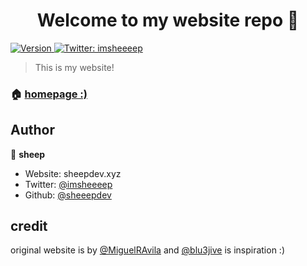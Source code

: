 <h1 align="center">Welcome to my website repo 👋</h1>
<p>
  <a href="https://www.npmjs.com/package/website" target="_blank">
    <img alt="Version" src="https://img.shields.io/npm/v/website.svg">
  </a>
  <a href="https://twitter.com/imsheeeep" target="_blank">
    <img alt="Twitter: imsheeeep" src="https://img.shields.io/twitter/follow/imsheeeep.svg?style=social" />
  </a>
</p>

> This is my website!

### 🏠 [homepage :)](sheepdev.xyz)

## Author

👤 **sheep**

* Website: sheepdev.xyz
* Twitter: [@imsheeeep](https://twitter.com/imsheeeep)
* Github: [@sheeepdev](https://github.com/sheeepdev)

## credit
original website is by [@MiguelRAvila](https://github.com/miguelravila) and [@blu3jive](https://github.com/blu3jive) is inspiration :)
